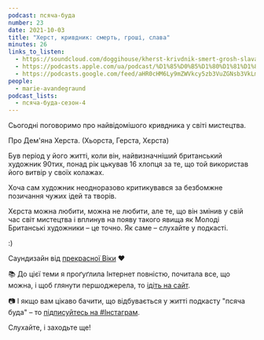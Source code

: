 ```yaml
---
podcast: псяча-буда
number: 23
date: 2021-10-03
title: "Херст, кривдник: смерть, гроші, слава"
minutes: 26
links_to_listen:
  - https://soundcloud.com/doggihouse/kherst-krivdnik-smert-grosh-slava
  - https://podcasts.apple.com/ua/podcast/%D1%85%D0%B5%D1%80%D1%81%D1%82-%D0%BA%D1%80%D0%B8%D0%B2%D0%B4%D0%BD%D0%B8%D0%BA-%D1%81%D0%BC%D0%B5%D1%80%D1%82%D1%8C-%D0%B3%D1%80%D0%BE%D1%88%D1%96-%D1%81%D0%BB%D0%B0%D0%B2%D0%B0/id1525117216?i=1000537364697
  - https://podcasts.google.com/feed/aHR0cHM6Ly9mZWVkcy5zb3VuZGNsb3VkLmNvbS91c2Vycy9zb3VuZGNsb3VkOnVzZXJzOjg1ODUxNjI2NS9zb3VuZHMucnNz/episode/dGFnOnNvdW5kY2xvdWQsMjAxMDp0cmFja3MvMTEzNTI0MDAzNg?sa=X&ved=0CA0QkfYCahcKEwiwx67qmrv8AhUAAAAAHQAAAAAQAQ
people:
  - marie-avandegraund
podcast_lists:
  - псяча-буда-сезон-4
---
```


Сьогодні поговоримо про найвідомішого кривдника у світі мистецтва.

Про Дем'яна Херста. (Хьорста, Герста, Хєрста)

Був період у його житті, коли він, найвизначніший британський художник 90тих,
понад рік цькував 16 хлопця за те, що той використав його витвір у своїх
колажах.

Хоча сам художник неодноразово критикувався за безбомжне позичання чужих ідей
та творів.

Хєрста можна любити, можна не любити, але те, що він змінив у свій час світ
мистецтва і вплинув на появу такого явища як Молоді Британські художники – це
точно. Як саме – слухайте у подкасті.

:)

Саундизайн від [прекрасної Віки][3] ❤️ 

📚 До цієї теми я проґуґлила Інтернет повністю, почитала все, що можна, і щоб
глянути першоджерела, то [ідіть на сайт][1].

📷 І якщо вам цікаво бачити, що відбувається у житті подкасту "псяча буда" – то
[підписуйтесь на #Інстаграм][2].

Слухайте, і заходьте ще!

[1]: https://avandegraund.com/
[2]: https://www.instagram.com/psyachabuda_host/
[3]: https://linktr.ee/lavrushka.v
